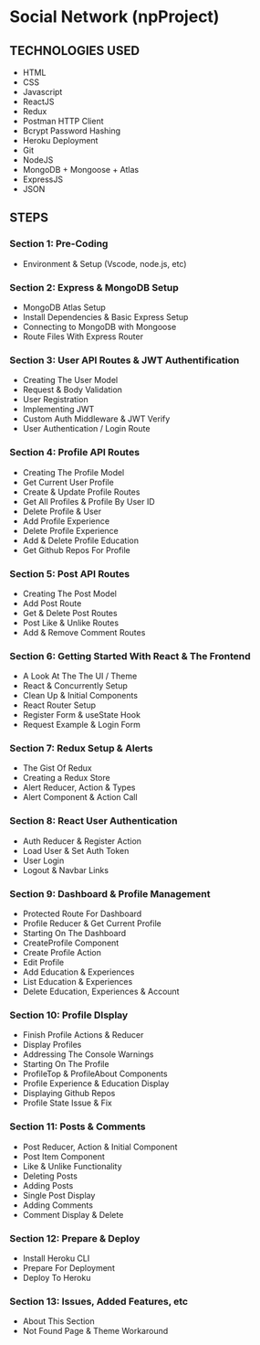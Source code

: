 # Social Network (npProject)

## TECHNOLOGIES USED

- HTML
- CSS
- Javascript
- ReactJS
- Redux
- Postman HTTP Client
- Bcrypt Password Hashing
- Heroku Deployment
- Git
- NodeJS
- MongoDB + Mongoose + Atlas
- ExpressJS
- JSON

## STEPS

### Section 1: Pre-Coding

- Environment & Setup (Vscode, node.js, etc)

### Section 2: Express & MongoDB Setup

- MongoDB Atlas Setup
- Install Dependencies & Basic Express Setup
- Connecting to MongoDB with Mongoose
- Route Files With Express Router

### Section 3: User API Routes & JWT Authentification

- Creating The User Model
- Request & Body Validation
- User Registration
- Implementing JWT
- Custom Auth Middleware & JWT Verify
- User Authentication / Login Route

### Section 4: Profile API Routes

- Creating The Profile Model
- Get Current User Profile
- Create & Update Profile Routes
- Get All Profiles & Profile By User ID
- Delete Profile & User
- Add Profile Experience
- Delete Profile Experience
- Add & Delete Profile Education
- Get Github Repos For Profile

### Section 5: Post API Routes

- Creating The Post Model
- Add Post Route
- Get & Delete Post Routes
- Post Like & Unlike Routes
- Add & Remove Comment Routes

### Section 6: Getting Started With React & The Frontend

- A Look At The The UI / Theme
- React & Concurrently Setup
- Clean Up & Initial Components
- React Router Setup
- Register Form & useState Hook
- Request Example & Login Form

### Section 7: Redux Setup & Alerts

- The Gist Of Redux
- Creating a Redux Store
- Alert Reducer, Action & Types
- Alert Component & Action Call

### Section 8: React User Authentication

- Auth Reducer & Register Action
- Load User & Set Auth Token
- User Login
- Logout & Navbar Links

### Section 9: Dashboard & Profile Management

- Protected Route For Dashboard
- Profile Reducer & Get Current Profile
- Starting On The Dashboard
- CreateProfile Component
- Create Profile Action
- Edit Profile
- Add Education & Experiences
- List Education & Experiences
- Delete Education, Experiences & Account

### Section 10: Profile DIsplay

- Finish Profile Actions & Reducer
- Display Profiles
- Addressing The Console Warnings
- Starting On The Profile
- ProfileTop & ProfileAbout Components
- Profile Experience & Education Display
- Displaying Github Repos
- Profile State Issue & Fix

### Section 11: Posts & Comments

- Post Reducer, Action & Initial Component
- Post Item Component
- Like & Unlike Functionality
- Deleting Posts
- Adding Posts
- Single Post Display
- Adding Comments
- Comment Display & Delete

### Section 12: Prepare & Deploy

- Install Heroku CLI
- Prepare For Deployment
- Deploy To Heroku

### Section 13: Issues, Added Features, etc

- About This Section
- Not Found Page & Theme Workaround
